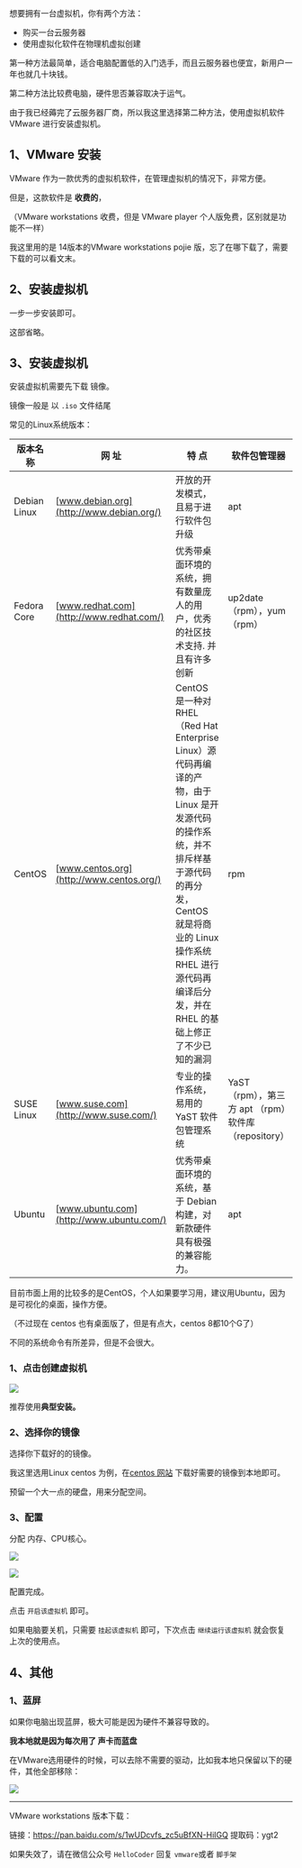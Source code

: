 想要拥有一台虚拟机，你有两个方法：

- 购买一台云服务器
- 使用虚拟化软件在物理机虚拟创建



第一种方法最简单，适合电脑配置低的入门选手，而且云服务器也便宜，新用户一年也就几十块钱。



第二种方法比较费电脑，硬件思否兼容取决于运气。



由于我已经薅完了云服务器厂商，所以我这里选择第二种方法，使用虚拟机软件 VMware 进行安装虚拟机。

## 1、VMware 安装

VMware 作为一款优秀的虚拟机软件，在管理虚拟机的情况下，非常方便。

但是，这款软件是 **收费的**，

（VMware workstations 收费，但是 VMware player 个人版免费，区别就是功能不一样）



我这里用的是 14版本的VMware workstations pojie 版，忘了在哪下载了，需要下载的可以看文末。

## 2、安装虚拟机

一步一步安装即可。

这部省略。



## 3、安装虚拟机

安装虚拟机需要先下载 镜像。

镜像一般是 以 `.iso` 文件结尾



常见的Linux系统版本：

| 版本名称     | 网 址                                    | 特 点                                                        | 软件包管理器                                        |
| ------------ | ---------------------------------------- | ------------------------------------------------------------ | --------------------------------------------------- |
| Debian Linux | [www.debian.org](http://www.debian.org/) | 开放的开发模式，且易于进行软件包升级                         | apt                                                 |
| Fedora Core  | [www.redhat.com](http://www.redhat.com/) | 优秀带桌面环境的系统，拥有数量庞人的用户，优秀的社区技术支持. 并且有许多创新 | up2date（rpm），yum （rpm）                         |
| CentOS       | [www.centos.org](http://www.centos.org/) | CentOS 是一种对 RHEL（Red Hat Enterprise Linux）源代码再编译的产物，由于 Linux 是开发源代码的操作系统，并不排斥样基于源代码的再分发，CentOS 就是将商业的 Linux 操作系统 RHEL 进行源代码再编译后分发，并在 RHEL 的基础上修正了不少已知的漏洞 | rpm                                                 |
| SUSE Linux   | [www.suse.com](http://www.suse.com/)     | 专业的操作系统，易用的 YaST 软件包管理系统                   | YaST（rpm），第三方 apt （rpm）软件库（repository） |
| Ubuntu       | [www.ubuntu.com](http://www.ubuntu.com/) | 优秀带桌面环境的系统，基于 Debian 构建，对新款硬件具有极强的兼容能力。 | apt                                                 |



目前市面上用的比较多的是CentOS，个人如果要学习用，建议用Ubuntu，因为是可视化的桌面，操作方便。

（不过现在 centos 也有桌面版了，但是有点大，centos 8都10个G了）

不同的系统命令有所差异，但是不会很大。



### 1、点击创建虚拟机

![](https://cdn.staticaly.com/gh/DogerRain/image@main/2022/img-202207/image-20220731184357797.png)

推荐使用**典型安装。**

### 2、选择你的镜像

选择你下载好的的镜像。



我这里选用Linux centos 为例，在[centos 网站]( https://www.centos.org/download) 下载好需要的镜像到本地即可。



预留一个大一点的硬盘，用来分配空间。



### 3、配置

分配 内存、CPU核心。

![](https://cdn.staticaly.com/gh/DogerRain/image@main/2022/img-202207/image-20220731185758135.png)

![](https://cdn.staticaly.com/gh/DogerRain/image@main/2022/img-202207/image-20220731192034921.png)

配置完成。

点击 `开启该虚拟机` 即可。

如果电脑要关机，只需要 `挂起该虚拟机` 即可，下次点击 `继续运行该虚拟机` 就会恢复上次的使用点。



## 4、其他

### 1、蓝屏

如果你电脑出现蓝屏，极大可能是因为硬件不兼容导致的。

**我本地就是因为每次用了 声卡而蓝盘**



在VMware选用硬件的时候，可以去除不需要的驱动，比如我本地只保留以下的硬件，其他全部移除：

![](https://cdn.staticaly.com/gh/DogerRain/image@main/2022/img-202207/image-20220731113640300.png)

 

---

VMware workstations 版本下载：

链接：https://pan.baidu.com/s/1wUDcvfs_zc5uBfXN-HiIGQ 
提取码：ygt2



如果失效了，请在微信公众号 `HelloCoder` 回复 `vmware`或者 `脚手架`

